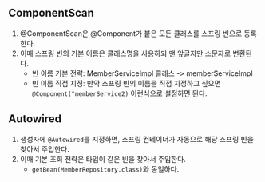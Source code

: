 ## ComponentScan

1. @ComponentScan은 @Component가 붙은 모든 클래스를 스프링 빈으로 등록한다.
2. 이때 스프링 빈의 기본 이름은 클래스명을 사용하되 맨 앞글자만 소문자로 변환된다.
   - 빈 이름 기본 전략: MemberServiceImpl 클래스 -> memberServiceImpl
   - 빈 이름 직접 지정: 만약 스프링 빈의 이름을 직접 지정하고 싶으면 `@Component("memberService2)` 이런식으로 설정하면 된다.

## Autowired

1. 생성자에 `@Autowired`를 지정하면, 스프링 컨테이너가 자동으로 해당 스프링 빈을 찾아서 주입한다.
2. 이때 기본 조회 전략은 타입이 같은 빈을 찾아서 주입한다.
   - `getBean(MemberRepository.class)`와 동일하다.
